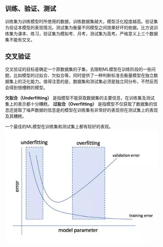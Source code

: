 ## 训练、验证、测试

训练集为训练模型时所使用的数据，训练数据集越大，模型泛化程度越高。验证集为验证本模型的表现情况。测试集为衡量不同模型之间效果好坏的依据。比方说训练集为课本、练习，验证集为模拟考、月考，测试集为高考。严格意义上三个数据集不能有交叉。

## 交叉验证

交叉验证的目标是确定一个原数据集的子集，去限制ML模型在训练阶段的一些问题，比如模型的过拟合、欠拟合等，同时提供了一种判断标准去衡量模型在独立数据集上的泛化能力。值得注意的是，数据集和测试集必须是独立同分布，不然反而会得到很槽糕的模型。

**欠拟合（Underfitting）**
是指模型不能获取数据集的主要信息，在训练集及测试集上的表示都十分糟糕。
**过拟合（Overfitting）**
是指模型不仅获取了数据集的信息还提取了噪声数据的信息是的模型在训练集有非常好的表现但在测试集上的表现及其糟糕。

一个最佳的ML模型在训练集和测试集上都有较好的表现。
![Model-Parameter](https://github.com/JuyiWang/Machine-Learns-Me/blob/master/Img/Model-parameter.png)
